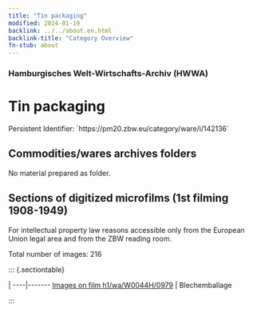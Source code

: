 ```yaml
---
title: "Tin packaging"
modified: 2024-01-19
backlink: ../../about.en.html
backlink-title: "Category Overview"
fn-stub: about
---
```


### Hamburgisches Welt-Wirtschafts-Archiv (HWWA)

# Tin packaging

<div class="hint">Persistent Identifier: `https://pm20.zbw.eu/category/ware/i/142136`</div>







## Commodities/wares archives folders





No material prepared as folder.



<a id="filmsections" />

## Sections of digitized microfilms (1st filming 1908-1949)

<p>For intellectual property law reasons accessible only from the European Union legal area and from the ZBW reading room.</p>



<p>Total number of images: 216</p>




::: {.sectiontable}

 | 
----|-------
<a class="btn" href="https://pm20.zbw.eu/film/h1/wa/W0044H/0979" rel="nofollow">Images on film h1/wa/W0044H/0979</a> | Blechemballage


:::
















